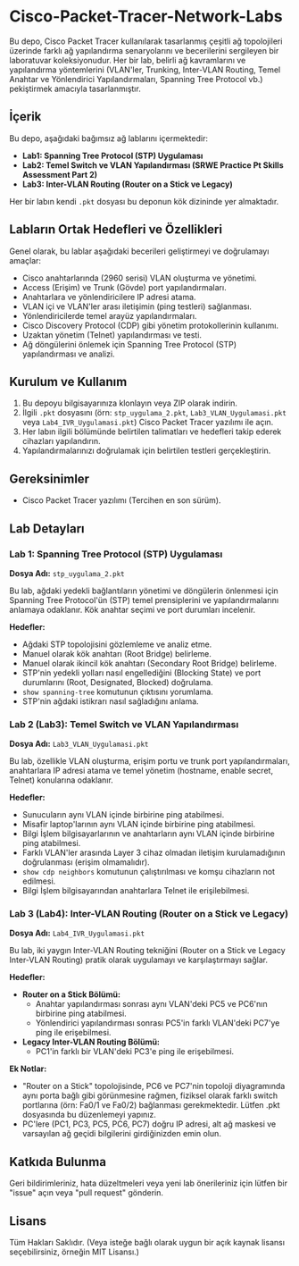 # Cisco-Packet-Tracer-Network-Labs

Bu depo, Cisco Packet Tracer kullanılarak tasarlanmış çeşitli ağ topolojileri üzerinde farklı ağ yapılandırma senaryolarını ve becerilerini sergileyen bir laboratuvar koleksiyonudur. Her bir lab, belirli ağ kavramlarını ve yapılandırma yöntemlerini (VLAN'ler, Trunking, Inter-VLAN Routing, Temel Anahtar ve Yönlendirici Yapılandırmaları, Spanning Tree Protocol vb.) pekiştirmek amacıyla tasarlanmıştır.

## İçerik

Bu depo, aşağıdaki bağımsız ağ lablarını içermektedir:

* **Lab1: Spanning Tree Protocol (STP) Uygulaması**
* **Lab2: Temel Switch ve VLAN Yapılandırması (SRWE Practice Pt Skills Assessment Part 2)**
* **Lab3: Inter-VLAN Routing (Router on a Stick ve Legacy)**

Her bir labın kendi `.pkt` dosyası bu deponun kök dizininde yer almaktadır.

## Labların Ortak Hedefleri ve Özellikleri

Genel olarak, bu lablar aşağıdaki becerileri geliştirmeyi ve doğrulamayı amaçlar:

* Cisco anahtarlarında (2960 serisi) VLAN oluşturma ve yönetimi.
* Access (Erişim) ve Trunk (Gövde) port yapılandırmaları.
* Anahtarlara ve yönlendiricilere IP adresi atama.
* VLAN içi ve VLAN'ler arası iletişimin (ping testleri) sağlanması.
* Yönlendiricilerde temel arayüz yapılandırmaları.
* Cisco Discovery Protocol (CDP) gibi yönetim protokollerinin kullanımı.
* Uzaktan yönetim (Telnet) yapılandırması ve testi.
* Ağ döngülerini önlemek için Spanning Tree Protocol (STP) yapılandırması ve analizi.

## Kurulum ve Kullanım

1.  Bu depoyu bilgisayarınıza klonlayın veya ZIP olarak indirin.
2.  İlgili `.pkt` dosyasını (örn: `stp_uygulama_2.pkt`, `Lab3_VLAN_Uygulamasi.pkt` veya `Lab4_IVR_Uygulamasi.pkt`) Cisco Packet Tracer yazılımı ile açın.
3.  Her labın ilgili bölümünde belirtilen talimatları ve hedefleri takip ederek cihazları yapılandırın.
4.  Yapılandırmalarınızı doğrulamak için belirtilen testleri gerçekleştirin.

## Gereksinimler

* Cisco Packet Tracer yazılımı (Tercihen en son sürüm).

## Lab Detayları

### Lab 1: Spanning Tree Protocol (STP) Uygulaması

**Dosya Adı:** `stp_uygulama_2.pkt`

Bu lab, ağdaki yedekli bağlantıların yönetimi ve döngülerin önlenmesi için Spanning Tree Protocol'ün (STP) temel prensiplerini ve yapılandırmalarını anlamaya odaklanır. Kök anahtar seçimi ve port durumları incelenir.

**Hedefler:**

* Ağdaki STP topolojisini gözlemleme ve analiz etme.
* Manuel olarak kök anahtarı (Root Bridge) belirleme.
* Manuel olarak ikincil kök anahtarı (Secondary Root Bridge) belirleme.
* STP'nin yedekli yolları nasıl engellediğini (Blocking State) ve port durumlarını (Root, Designated, Blocked) doğrulama.
* `show spanning-tree` komutunun çıktısını yorumlama.
* STP'nin ağdaki istikrarı nasıl sağladığını anlama.

### Lab 2 (Lab3): Temel Switch ve VLAN Yapılandırması

**Dosya Adı:** `Lab3_VLAN_Uygulamasi.pkt`

Bu lab, özellikle VLAN oluşturma, erişim portu ve trunk port yapılandırmaları, anahtarlara IP adresi atama ve temel yönetim (hostname, enable secret, Telnet) konularına odaklanır.

**Hedefler:**

* Sunucuların aynı VLAN içinde birbirine ping atabilmesi.
* Misafir laptop'larının aynı VLAN içinde birbirine ping atabilmesi.
* Bilgi İşlem bilgisayarlarının ve anahtarların aynı VLAN içinde birbirine ping atabilmesi.
* Farklı VLAN'ler arasında Layer 3 cihaz olmadan iletişim kurulamadığının doğrulanması (erişim olmamalıdır).
* `show cdp neighbors` komutunun çalıştırılması ve komşu cihazların not edilmesi.
* Bilgi İşlem bilgisayarından anahtarlara Telnet ile erişilebilmesi.

### Lab 3 (Lab4): Inter-VLAN Routing (Router on a Stick ve Legacy)

**Dosya Adı:** `Lab4_IVR_Uygulamasi.pkt`

Bu lab, iki yaygın Inter-VLAN Routing tekniğini (Router on a Stick ve Legacy Inter-VLAN Routing) pratik olarak uygulamayı ve karşılaştırmayı sağlar.

**Hedefler:**

* **Router on a Stick Bölümü:**
    * Anahtar yapılandırması sonrası aynı VLAN'deki PC5 ve PC6'nın birbirine ping atabilmesi.
    * Yönlendirici yapılandırması sonrası PC5'in farklı VLAN'deki PC7'ye ping ile erişebilmesi.
* **Legacy Inter-VLAN Routing Bölümü:**
    * PC1'in farklı bir VLAN'deki PC3'e ping ile erişebilmesi.

**Ek Notlar:**

* "Router on a Stick" topolojisinde, PC6 ve PC7'nin topoloji diyagramında aynı porta bağlı gibi görünmesine rağmen, fiziksel olarak farklı switch portlarına (örn: Fa0/1 ve Fa0/2) bağlanması gerekmektedir. Lütfen .pkt dosyasında bu düzenlemeyi yapınız.
* PC'lere (PC1, PC3, PC5, PC6, PC7) doğru IP adresi, alt ağ maskesi ve varsayılan ağ geçidi bilgilerini girdiğinizden emin olun.

## Katkıda Bulunma

Geri bildirimleriniz, hata düzeltmeleri veya yeni lab önerileriniz için lütfen bir "issue" açın veya "pull request" gönderin.

## Lisans

Tüm Hakları Saklıdır. (Veya isteğe bağlı olarak uygun bir açık kaynak lisansı seçebilirsiniz, örneğin MIT Lisansı.)
